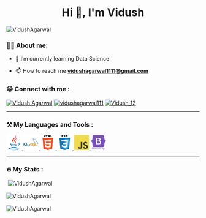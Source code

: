 <h1 align="center">Hi 👋, I'm Vidush</h1>

<p align="left"> <img src="https://komarev.com/ghpvc/?username=VidushAgarwal&label=Profile%20views&color=0e75b6&style=flat" alt="VidushAgarwal" /> </p>

### 👨‍💻 About me:

- 🌱 I’m currently learning Data Science

- 📫 How to reach me **vidushagarwal1111@gmail.com**

### 😁 Connect with me :

<p align="left">
<a href="https://www.linkedin.com/in/vidush-agarwal-a960b01b9/" target="blank"><img align="center" src="https://raw.githubusercontent.com/rahuldkjain/github-profile-readme-generator/master/src/images/icons/Social/linked-in-alt.svg" alt="Vidush Agarwal" height="30" width="40" /></a>
<a href="https://www.hackerrank.com/vidushagarwal111" target="blank"><img align="center" src="https://raw.githubusercontent.com/rahuldkjain/github-profile-readme-generator/master/src/images/icons/Social/hackerrank.svg" alt="vidushagarwal111" height="30" width="40" /></a>
<a href="https://leetcode.com/Vidush_12/" target="blank"><img align="center" src="https://raw.githubusercontent.com/rahuldkjain/github-profile-readme-generator/master/src/images/icons/Social/leet-code.svg" alt="Vidush_12" height="30" width="40" /></a>
</p>

---

### ⚒️ My Languages and Tools :

<p align="left"> <a href="https://www.java.com" target="_blank" rel="noreferrer"> <img src="https://raw.githubusercontent.com/devicons/devicon/master/icons/java/java-original.svg" alt="java" width="40" height="40"/> <a href="https://www.mysql.com/" target="_blank" rel="noreferrer"> <img src="https://raw.githubusercontent.com/devicons/devicon/master/icons/mysql/mysql-original-wordmark.svg" alt="mysql" width="40" height="40"/> </a> <a href="https://www.w3.org/html/" target="_blank" rel="noreferrer"> <img src="https://raw.githubusercontent.com/devicons/devicon/master/icons/html5/html5-original-wordmark.svg" alt="html5" width="40" height="40"/> </a> <a href="https://www.w3schools.com/css/" target="_blank" rel="noreferrer"> <img src="https://raw.githubusercontent.com/devicons/devicon/master/icons/css3/css3-original-wordmark.svg" alt="css3" width="40" height="40"/> </a> </a> <a href="https://developer.mozilla.org/en-US/docs/Web/JavaScript" target="_blank" rel="noreferrer"> <img src="https://raw.githubusercontent.com/devicons/devicon/master/icons/javascript/javascript-original.svg" alt="javascript" width="40" height="40"/> </a> <a href="https://getbootstrap.com" target="_blank" rel="noreferrer"> <img src="https://raw.githubusercontent.com/devicons/devicon/master/icons/bootstrap/bootstrap-plain-wordmark.svg" alt="bootstrap" width="40" height="40"/> </a>  </p>  

--- 
### :fire: My Stats :

<p>&nbsp;<img align="center" src="https://github-readme-stats.vercel.app/api?username=VidushAgarwal&show_icons=true&locale=en" alt="VidushAgarwal" /></p>

<p><img align="center" src="https://github-readme-streak-stats.herokuapp.com/?user=VidushAgarwal&" alt="VidushAgarwal" /></p>

<p><img align="center" src="https://github-readme-stats.vercel.app/api/top-langs?username=VidushAgarwal&show_icons=true&locale=en&layout=compact" alt="VidushAgarwal" /></p>
